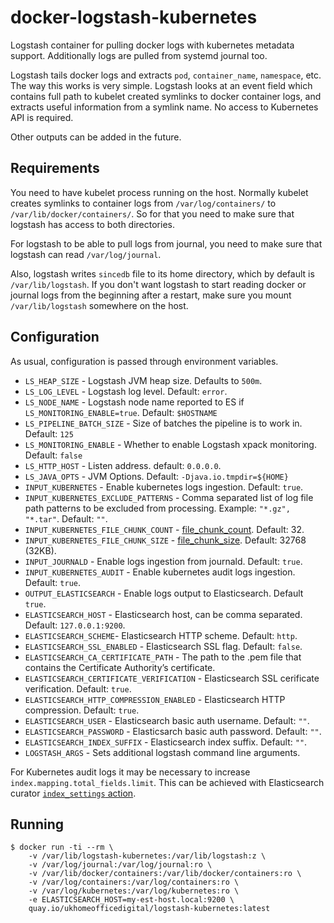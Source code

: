 # docker-logstash-kubernetes

Logstash container for pulling docker logs with kubernetes metadata support.
Additionally logs are pulled from systemd journal too.

Logstash tails docker logs and extracts `pod`, `container_name`, `namespace`,
etc. The way this works is very simple. Logstash looks at an event field which
contains full path to kubelet created symlinks to docker container logs, and
extracts useful information from a symlink name. No access to Kubernetes API
is required.

Other outputs can be added in the future.

## Requirements

You need to have kubelet process running on the host. Normally kubelet creates
symlinks to container logs from `/var/log/containers/` to
`/var/lib/docker/containers/`. So for that you need to make sure that logstash
has access to both directories.

For logstash to be able to pull logs from journal, you need to make sure that
logstash can read `/var/log/journal`.

Also, logstash writes `sincedb` file to its home directory, which by default is
`/var/lib/logstash`. If you don't want logstash to start reading docker or
journal logs from the beginning after a restart, make sure you mount
`/var/lib/logstash` somewhere on the host.

## Configuration

As usual, configuration is passed through environment variables.

- `LS_HEAP_SIZE` - Logstash JVM heap size. Defaults to `500m`.
- `LS_LOG_LEVEL` - Logstash log level. Default: `error`.
- `LS_NODE_NAME` - Logstash node name reported to ES if `LS_MONITORING_ENABLE=true`. Default: `$HOSTNAME`
- `LS_PIPELINE_BATCH_SIZE` - Size of batches the pipeline is to work in. Default: `125`
- `LS_MONITORING_ENABLE` - Whether to enable Logstash xpack monitoring. Default: `false`
- `LS_HTTP_HOST` - Listen address. default: `0.0.0.0`.
- `LS_JAVA_OPTS` - JVM Options. Default: `-Djava.io.tmpdir=${HOME}`
- `INPUT_KUBERNETES` - Enable kubernetes logs ingestion. Default: `true`.
- `INPUT_KUBERNETES_EXCLUDE_PATTERNS` - Comma separated list of log file path patterns to be excluded from processing. Example: `"*.gz", "*.tar"`. Default: `""`.
- `INPUT_KUBERNETES_FILE_CHUNK_COUNT` - [file_chunk_count](https://www.elastic.co/guide/en/logstash/6.8/plugins-inputs-file.html#plugins-inputs-file-file_chunk_count). Default: 32.
- `INPUT_KUBERNETES_FILE_CHUNK_SIZE` - [file_chunk_size](https://www.elastic.co/guide/en/logstash/6.8/plugins-inputs-file.html#plugins-inputs-file-file_chunk_size). Default: 32768 (32KB).
- `INPUT_JOURNALD` - Enable logs ingestion from journald. Default: `true`.
- `INPUT_KUBERNETES_AUDIT` - Enable kubernetes audit logs ingestion. Default: `true`.
- `OUTPUT_ELASTICSEARCH` - Enable logs output to Elasticsearch. Default `true`.
- `ELASTICSEARCH_HOST` - Elasticsearch host, can be comma separated. Default: `127.0.0.1:9200`.
- `ELASTICSEARCH_SCHEME`- Elasticsearch HTTP scheme. Default: `http`.
- `ELASTICSEARCH_SSL_ENABLED` - Elasticsearch SSL flag. Default: `false`.
- `ELASTICSEARCH_CA_CERTIFICATE_PATH` - The path to the .pem file that contains the Certificate Authority’s certificate.
- `ELASTICSEARCH_CERTIFICATE_VERIFICATION` - Elasticsearch SSL cerificate verification. Default: `true`.
- `ELASTICSEARCH_HTTP_COMPRESSION_ENABLED` - Elasticsearch HTTP compression. Default: `true`.
- `ELASTICSEARCH_USER` - Elasticsearch basic auth username. Default: `""`.
- `ELASTICSEARCH_PASSWORD` - Elasticsarch basic auth password. Default: `""`.
- `ELASTICSEARCH_INDEX_SUFFIX` - Elasticsearch index suffix. Default: `""`.
- `LOGSTASH_ARGS` - Sets additional logstash command line arguments.

For Kubernetes audit logs it may be necessary to increase `index.mapping.total_fields.limit`. This can be achieved with Elasticsearch curator [`index_settings` action](https://www.elastic.co/guide/en/elasticsearch/client/curator/5.1/index_settings.html).

## Running

```
$ docker run -ti --rm \
    -v /var/lib/logstash-kubernetes:/var/lib/logstash:z \
    -v /var/log/journal:/var/log/journal:ro \
    -v /var/lib/docker/containers:/var/lib/docker/containers:ro \
    -v /var/log/containers:/var/log/containers:ro \
    -v /var/log/kubernetes:/var/log/kubernetes:ro \
    -e ELASTICSEARCH_HOST=my-est-host.local:9200 \
    quay.io/ukhomeofficedigital/logstash-kubernetes:latest
```
